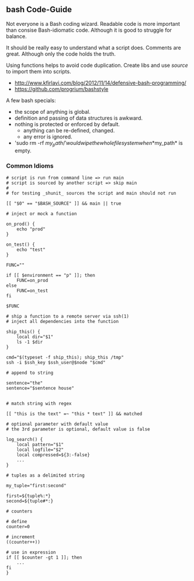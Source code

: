 ## bash Code-Guide

Not everyone is a Bash coding wizard.
Readable code is more important than consise Bash-idiomatic code.
Although it is good to struggle for balance.

It should be really easy to understand what a script does.
Comments are great.
Although only the code holds the truth.

Using functions helps to avoid code duplication.
Create libs and use _source_ to import them into scripts.

* http://www.kfirlavi.com/blog/2012/11/14/defensive-bash-programming/
* https://github.com/progrium/bashstyle

A few bash specials:

* the scope of anything is global.
* definition and passing of data structures is awkward.
* nothing is protected or enforced by default.
    * anything can be re-defined, changed.
    * any error is ignored.
* 'sudo rm -rf ${my_path}/' would wipe the whole file system when *$my_path* is empty.


### Common Idioms

```
# script is run from command line => run main
# script is sourced by another script => skip main
#
# for testing _shunit_ sources the script and main should not run

[[ "$0" == "$BASH_SOURCE" ]] && main || true
```

```
# inject or mock a function

on_prod() {
	echo "prod"
}

on_test() {
	echo "test"
}

FUNC=""

if [[ $environment == "p" ]]; then
	FUNC=on_prod
else
	FUNC=on_test
fi

$FUNC
```

```
# ship a function to a remote server via ssh(1)
# inject all dependencies into the function

ship_this() {
    local dir="$1"
    ls -1 $dir
}

cmd="$(typeset -f ship_this); ship_this /tmp"
ssh -i $ssh_key $ssh_user@$node "$cmd"
```

```
# append to string

sentence="the"
sentence="$sentence house"


# match string with regex

[[ "this is the text" =~ "this * text" ]] && matched
```

```
# optional parameter with default value
# the 3rd parameter is optional, default value is false

log_search() {
    local pattern="$1"
    local logfile="$2"
    local compressed=${3:-false}
    ...
}
```

```
# tuples as a delimited string

my_tuple="first:second"

first=${tuple%:*}
second=${tuple#*:}
```

```
# counters

# define
counter=0

# increment
((counter++))

# use in expression
if [[ $counter -gt 1 ]]; then
    ...
fi
}
```
